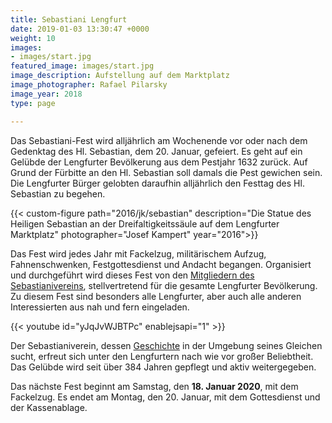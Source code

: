 ```yaml
---
title: Sebastiani Lengfurt
date: 2019-01-03 13:30:47 +0000
weight: 10
images:
- images/start.jpg
featured_image: images/start.jpg
image_description: Aufstellung auf dem Marktplatz
image_photographer: Rafael Pilarsky
image_year: 2018
type: page

---
```

Das Sebastiani-Fest wird alljährlich am Wochenende vor oder nach dem Gedenktag des Hl. Sebastian, dem 20. Januar, gefeiert. Es geht auf ein Gelübde der Lengfurter Bevölkerung aus dem Pestjahr 1632 zurück. Auf Grund der Fürbitte an den Hl. Sebastian soll damals die Pest gewichen sein. Die Lengfurter Bürger gelobten daraufhin alljährlich den Festtag des Hl. Sebastian zu begehen.

{{< custom-figure path="2016/jk/sebastian" description="Die Statue des Heiligen Sebastian an der Dreifaltigkeitssäule auf dem Lengfurter Marktplatz" photographer="Josef Kampert" year="2016">}}

Das Fest wird jedes Jahr mit Fackelzug, militärischem Aufzug, Fahnenschwenken, Festgottesdienst und Andacht begangen. Organisiert und durchgeführt wird dieses Fest von den [Mitgliedern des Sebastianivereins](/dienstgrade), stellvertretend für die gesamte Lengfurter Bevölkerung. Zu diesem Fest sind besonders alle Lengfurter, aber auch alle anderen Interessierten aus nah und fern eingeladen.

{{< youtube id="yJqJvWJBTPc" enablejsapi="1" >}}

Der Sebastianiverein, dessen [Geschichte](/geschichte) in der Umgebung seines Gleichen sucht, erfreut sich unter den Lengfurtern nach wie vor großer Beliebtheit. Das Gelübde wird seit über 384 Jahren gepflegt und aktiv weitergegeben.

Das nächste Fest beginnt am Samstag, den **18. Januar 2020**, mit dem Fackelzug. Es endet am Montag, den 20. Januar, mit dem Gottesdienst und der Kassenablage.